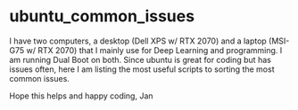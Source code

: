 # ubuntu_common_issues

I have two computers, a desktop (Dell XPS w/ RTX 2070) and a laptop (MSI-G75 w/ RTX 2070) that I mainly use for Deep Learning and programming.
I am running Dual Boot on both. Since ubuntu is great for coding but has issues often, here I am listing the most useful scripts to sorting the most common issues. 

Hope this helps and happy coding, 
Jan
